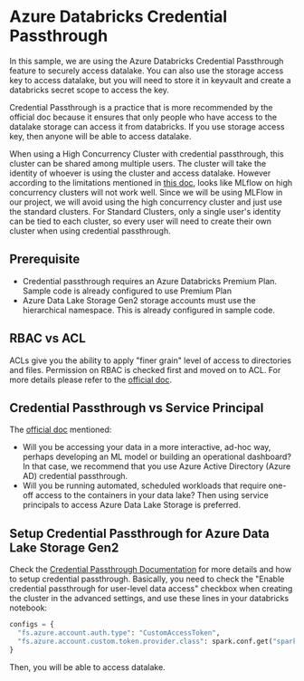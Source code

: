 # Azure Databricks Credential Passthrough

In this sample, we are using the Azure Databricks Credential Passthrough feature to securely access datalake.
You can also use the storage access key to access datalake, but you will need to store it in keyvault and create a databricks secret scope to access the key.

Credential Passthrough is a practice that is more recommended by the official doc because it ensures that only people who have access to the datalake storage can access it from databricks. If you use storage access key, then anyone will be able to access datalake.

When using a High Concurrency Cluster with credential passthrough, this cluster can be shared among multiple users. The cluster will take the identity of whoever is using the cluster and access datalake. However according to the limitations mentioned in [this doc](https://docs.microsoft.com/en-us/azure/databricks/security/credential-passthrough/adls-passthrough#--limitations), looks like MLflow on high concurrency clusters will not work well. Since we will be using MLFlow in our project, we will avoid using the high concurrency cluster and just use the standard clusters. For Standard Clusters, only a single user's identity can be tied to each cluster, so every user will need to create their own cluster when using credential passthrough.

## Prerequisite

- Credential passthrough requires an Azure Databricks Premium Plan. Sample code is already configured to use Premium Plan
- Azure Data Lake Storage Gen2 storage accounts must use the hierarchical namespace. This is already configured in sample code.

## RBAC vs ACL

ACLs give you the ability to apply "finer grain" level of access to directories and files. Permission on RBAC is checked first and moved on to ACL. For more details please refer to the [official doc](https://docs.microsoft.com/en-us/azure/storage/blobs/data-lake-storage-access-control-model).

## Credential Passthrough vs Service Principal

The [official doc](https://docs.microsoft.com/en-us/azure/databricks/security/data-governance#secure-access-to-azure-data-lake-storage) mentioned:

- Will you be accessing your data in a more interactive, ad-hoc way, perhaps developing an ML model or building an operational dashboard? In that case, we recommend that you use Azure Active Directory (Azure AD) credential passthrough.
- Will you be running automated, scheduled workloads that require one-off access to the containers in your data lake? Then using service principals to access Azure Data Lake Storage is preferred.

## Setup Credential Passthrough for Azure Data Lake Storage Gen2

Check the [Credential Passthrough Documentation](https://docs.microsoft.com/en-us/azure/databricks/security/credential-passthrough/adls-passthrough) for more details and how to setup credential passthrough. Basically, you need to check the "Enable credential passthrough for user-level data access" checkbox when creating the cluster in the advanced settings, and use these lines in your databricks notebook:

```python
configs = {
  "fs.azure.account.auth.type": "CustomAccessToken",
  "fs.azure.account.custom.token.provider.class": spark.conf.get("spark.databricks.passthrough.adls.gen2.tokenProviderClassName")
}
```

Then, you will be able to access datalake.
